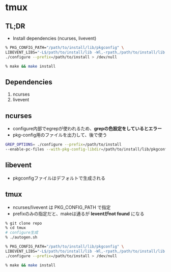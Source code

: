 # tmux
## TL;DR
- Install dependencies (ncurses, livevent)
 
```sh
% PKG_CONFIG_PATH="/path/to/install/lib/pkgconfig" \
LIBEVENT_LIBS="-L$/path/to/install/lib -Wl,-rpath,/path/to/install/lib -levent" \
./configure --prefix=/path/to/install > /dev/null

% make && make install
```

## Dependencies
1. ncurses
1. livevent

## ncurses
- configure内部でegrepが使われるため、**grepの色設定をしているとエラー**
- pkg-config用のファイルを出力して、後で使う

```sh
GREP_OPTIONS= ./configure --prefix=/path/to/install
--enable-pc-files --with-pkg-config-libdir=/path/to/install/lib/pkgconfig --with-termlib
```

## libevent
- pkgconfigファイルはデフォルトで生成される

## tmux
- ncurses/livevent は PKG_CONFIG_PATH で指定
- prefixのみの指定だと、makeは通るが **leventがnot found** になる

```sh
% git clone repo 
% cd tmux
# configure生成
% ./autogen.sh
```

```sh
% PKG_CONFIG_PATH="/path/to/install/lib/pkgconfig" \
LIBEVENT_LIBS="-L$/path/to/install/lib -Wl,-rpath,/path/to/install/lib -levent" \
./configure --prefix=/path/to/install > /dev/null

% make && make install
```

